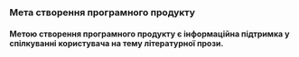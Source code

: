 ### Мета створення програмного продукту

#### Метою створення програмного продукту є інформаційна підтримка у спілкуванні користувача на тему літературної прози.
